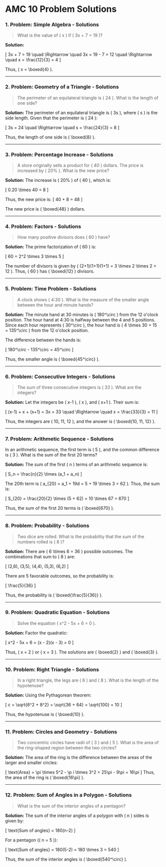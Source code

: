 # AMC 10 Problem Solutions

### **1. Problem: Simple Algebra - Solutions**

>What is the value of \( x \) if \( 3x + 7 = 19 \)?

**Solution:**

\[
3x + 7 = 19 \quad \Rightarrow \quad 3x = 19 - 7 = 12 \quad \Rightarrow \quad x = \frac{12}{3} = 4
\]

Thus, \( x = \boxed{4} \).

---

### **2. Problem: Geometry of a Triangle - Solutions**

>The perimeter of an equilateral triangle is \( 24 \). What is the length of one side?

**Solution:**
The perimeter of an equilateral triangle is \( 3s \), where \( s \) is the side length. Given that the perimeter is \( 24 \):

\[
3s = 24 \quad \Rightarrow \quad s = \frac{24}{3} = 8
\]

Thus, the length of one side is \( \boxed{8} \).

---

### **3. Problem: Percentage Increase - Solutions**

>A store originally sells a product for \( 40 \) dollars. The price is increased by \( 20\% \). What is the new price?

**Solution:**
The increase is \( 20\% \) of \( 40 \), which is:

\[
0.20 \times 40 = 8
\]

Thus, the new price is:
\[
40 + 8 = 48
\]

The new price is \( \boxed{48} \) dollars.

---

### **4. Problem: Factors - Solutions**

>How many positive divisors does \( 60 \) have?

**Solution:**
The prime factorization of \( 60 \) is:

\[
60 = 2^2 \times 3 \times 5
\]

The number of divisors is given by \( (2+1)(1+1)(1+1) = 3 \times 2 \times 2 = 12 \).
Thus, \( 60 \) has \( \boxed{12} \) divisors.

---

### **5. Problem: Time Problem - Solutions**

>A clock shows \( 4:30 \). What is the measure of the smaller angle between the hour and minute hands?

**Solution:**
The minute hand at 30 minutes is \( 180^\circ \) from the 12 o'clock position. The hour hand at 4:30 is halfway between the 4 and 5 positions. Since each hour represents \( 30^\circ \), the hour hand is \( 4 \times 30 + 15 = 135^\circ \) from the 12 o'clock position.

The difference between the hands is:

\[
180^\circ - 135^\circ = 45^\circ
\]

Thus, the smaller angle is \( \boxed{45^\circ} \).

---

### **6. Problem: Consecutive Integers - Solutions**

>The sum of three consecutive integers is \( 33 \). What are the integers?

**Solution:**
Let the integers be \( x-1 \), \( x \), and \( x+1 \). Their sum is:

\[
(x-1) + x + (x+1) = 3x = 33 \quad \Rightarrow \quad x = \frac{33}{3} = 11
\]

Thus, the integers are \( 10, 11, 12 \), and the answer is \( \boxed{10, 11, 12} \).

---

### **7. Problem: Arithmetic Sequence - Solutions**
In an arithmetic sequence, the first term is \( 5 \), and the common difference is \( 3 \). What is the sum of the first 20 terms?

**Solution:**
The sum of the first \( n \) terms of an arithmetic sequence is:

\[
S_n = \frac{n}{2} \times (a_1 + a_n)
\]

The 20th term is \( a_{20} = a_1 + 19d = 5 + 19 \times 3 = 62 \). Thus, the sum is:

\[
S_{20} = \frac{20}{2} \times (5 + 62) = 10 \times 67 = 670
\]

Thus, the sum of the first 20 terms is \( \boxed{670} \).

---

### **8. Problem: Probability - Solutions**

>Two dice are rolled. What is the probability that the sum of the numbers rolled is \( 8 \)?

**Solution:**
There are \( 6 \times 6 = 36 \) possible outcomes. The combinations that sum to \( 8 \) are:

\[
(2,6), (3,5), (4,4), (5,3), (6,2)
\]

There are 5 favorable outcomes, so the probability is:

\[
\frac{5}{36}
\]

Thus, the probability is \( \boxed{\frac{5}{36}} \).

---

### **9. Problem: Quadratic Equation - Solutions**

>Solve the equation \( x^2 - 5x + 6 = 0 \).

**Solution:**
Factor the quadratic:

\[
x^2 - 5x + 6 = (x - 2)(x - 3) = 0
\]

Thus, \( x = 2 \) or \( x = 3 \).
The solutions are \( \boxed{2} \) and \( \boxed{3} \).

---

### **10. Problem: Right Triangle - Solutions**

>In a right triangle, the legs are \( 6 \) and \( 8 \). What is the length of the hypotenuse?

**Solution:**
Using the Pythagorean theorem:

\[
c = \sqrt{6^2 + 8^2} = \sqrt{36 + 64} = \sqrt{100} = 10
\]

Thus, the hypotenuse is \( \boxed{10} \).

---

### **11. Problem: Circles and Geometry - Solutions**

>Two concentric circles have radii of \( 3 \) and \( 5 \). What is the area of the ring-shaped region between the two circles?

**Solution:**
The area of the ring is the difference between the areas of the larger and smaller circles:

\[
\text{Area} = \pi \times 5^2 - \p
i \times 3^2 = 25\pi - 9\pi = 16\pi
\]
Thus, the area of the ring is \( \boxed{16\pi} \).

---

### **12. Problem: Sum of Angles in a Polygon - Solutions**

>What is the sum of the interior angles of a pentagon?

**Solution:**
The sum of the interior angles of a polygon with \( n \) sides is given by:

\[
\text{Sum of angles} = 180(n-2)
\]

For a pentagon (\( n = 5 \)):

\[
\text{Sum of angles} = 180(5-2) = 180 \times 3 = 540
\]

Thus, the sum of the interior angles is \( \boxed{540^\circ} \).